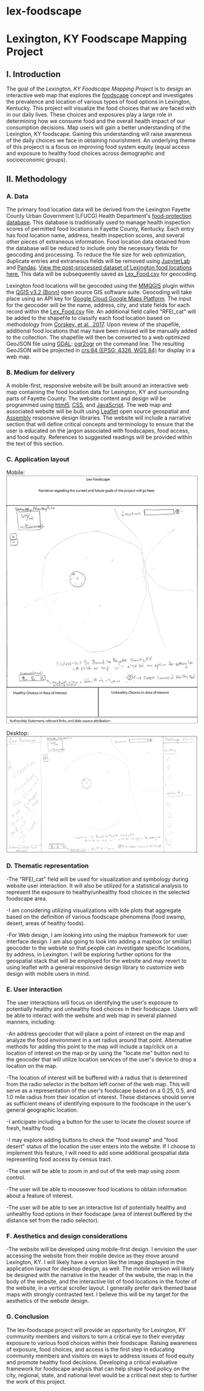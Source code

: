# lex-foodscape
# Lexington, KY Foodscape Mapping Project

## I. Introduction
The goal of the *Lexington, KY Foodscape Mapping Project* is to design an interactive web map that explores the [foodscape](https://journals.sagepub.com/doi/pdf/10.1177/1536504214545754) concept and investigates the prevalence and location of various types of food options in Lexington, Kentucky. This project will visualize the food choices that we are faced with in our daily lives. These choices and exposures play a large role in determining how we consume food and the overall health impact of our consumption decisions. Map users will gain a better understanding of the Lexington, KY foodscape. Gaining this understanding will raise awareness of the daily choices we face in obtaining nourishment. An underlying theme of this projecct is a focus on improving food system equity (equal access and exposure to healthy food choices across demographic and socioeconomic groups). 

## II. Methodology
     
### A. Data
The primary food location data will be derived from the Lexington Fayette County Urban Government (LFUCG) Health Department's [food-protection database](https://lexingtonhealthdepartment.org/food-protection/). This database is traditionally used to manage health inspection scores of permitted food locations in Fayette County, Kentucky. Each entry has food location name, address, health inspection scores, and several other pieces of extraneous information. Food location data obtained from the database will be reduced to include only the necessary fields for geocoding and processing. To reduce the file size for web optimization, duplicate entries and extraneous fields will be removed using [JupyterLab](https://github.com/jupyterlab/jupyterlab) and [Pandas](https://pandas.pydata.org/). [View the post-processed dataset of Lexington food locations here.](https://github.com/ljmoser83/lex-foodscape/blob/master/data/food_locs_fayette.xlsx) This data will be subsequeently saved as [Lex_Food.csv](https://github.com/ljmoser83/lex-foodscape/blob/master/data/Lex_Food/Lex_Food.csv) for geocoding.

Lexington food locations will be geocoded using the [MMQGIS](http://michaelminn.com/linux/mmqgis/) plugin within the [QGIS v3.2 (Bonn)](https://www.qgis.org/en/site/) open source GIS software suite. Geocoding will take place using an API key for [Google Cloud Google Maps Platform](https://cloud.google.com/maps-platform/). The input for the geocoder will be the name, address, city, and state fields for each record within the [Lex_Food.csv](https://github.com/ljmoser83/lex-foodscape/blob/master/data/Lex_Food/Lex_Food.csv) file. An additional field called "RFEI_cat" will be added to the shapefile to classify each food location based on methodology from [Corskey, et al., 2017](https://www.ncbi.nlm.nih.gov/pmc/articles/PMC5708005/pdf/ijerph-14-01366.pdf). Upon review of the shapefile, additional food locations that may have been missed will be manually added to the collection. The shapefile will then be converted to a web optimized GeoJSON file using [GDAL](https://www.gdal.org/): [ogr2ogr](https://www.gdal.org/ogr2ogr.html) on the command line. The resulting GeoJSON will be projected in [crs:84 (EPSG: 4326, WGS 84)](https://epsg.io/4326) for display in a web map. 

### B. Medium for delivery
A mobile-first, responsive website will be built around an interactive web map containing the food location data for Lexington, KY and surrounding parts of Fayette County. The website content and design will be programmed using [html5](https://developer.mozilla.org/en-US/docs/Web/Guide/HTML/HTML5), [CSS](https://developer.mozilla.org/en-US/docs/Web/CSS/Reference), and [JavaScript](https://developer.mozilla.org/bm/docs/Web/JavaScript). The web map and associated website will be built using [Leaflet](https://leafletjs.com/) open source geospatial and [Assembly](https://labs.mapbox.com/assembly/) responsive design libraries. The website will include a narrative section that will define critical concepts and terminology to ensure that the user is educated on the jargon associated with foodscapes, food access, and food equity. References to suggested readings will be provided within the text of this section.

### C. Application layout
Mobile:
![Mobile Deign Sketch](https://github.com/ljmoser83/lex-foodscape/blob/master/images/mobile.png)

Desktop:
![Desktop Design Sketch](https://github.com/ljmoser83/lex-foodscape/blob/master/images/lex-foodscape-concept.png)

### D. Thematic representation

-The "RFEI_cat" field will be used for visualization and symbology during website user interaction. It will also be utilized for a statistical analysis to represent the exposure to healthy/unhealthy food choices in the selected foodscape area.

-I am considering utilizing visualizations with kde plots that aggregate based on the definition of various foodscape phenomena (food swamp, desert, areas of healthy foods).

-For Web design, I am looking into using the mapbox framework for user interface design. I am also going to look into adding a mapbox (or smililar) geocoder to the website so that people can investigate specific locations, by address, in Lexington. I will be exploring further options for the geospatial stack that will be employed for the website and may revert to using leaflet with a general responsive design library to customize web design with mobile users in mind.

### E. User interaction

The user interactions will focus on identifying the user's exposure to potentially healthy and unhealthy food choices in their foodscape. Users will be able to interact with the website and web map in several planned manners, including:

-An address geocoder that will place a point of interest on the map and analyze the food environment in a set radius around that point. Alternative methods for adding this point to the map will include a tap/click on a location of interest on the map or by using the "locate me" button next to the geocoder that will utilize location services of the user's device to drop a location on the map.

-The location of interest will be buffered with a radius that is determined from the radio selector in the bottom left corner of the web map. This will serve as a representation of the user's foodscape based on a 0.25, 0.5, and 1.0 mile radius from their location of interest. These distances should serve as sufficient means of identifying exposure to the foodscape in the user's general geographic location.

-I anticipate including a button for the user to locate the closest source of fresh, healthy food.

-I may explore adding buttons to check the "food swamp" and "food desert" status of the location the user enters into the website. If I choose to implement this feature, I will need to add some additional geospatial data representing food access by census tract.

-The user will be able to zoom in and out of the web map using zoom control.

-The user will be able to mouseover food locations to obtain information about a feature of interest.

-The user will be able to see an interactive list of potentially healthy and unhealthy food options in their foodscape (area of interest buffered by the distance set from the radio selector).

### F. Aesthetics and design considerations

-The website will be developed using mobile-first design. I envision the user accessing the website from their mobile device as they move around Lexington, KY. I will likely have a version like the image displayed in the application layout for desktop design, as well. The mobile version will likely be designed with the narrative in the header of the website, the map in the body of the website, and the interactive list of food locations in the footer of the website, in a vertical scroller layout. I generally prefer dark themed base maps with strongly contrasted text. I believe this will be my target for the aesthetics of the website design.

### G. Conclusion

The lex-foodscape project will provide an opportunity for Lexington, KY community members and visitors to turn a critical eye to their everyday exposure to various food choices within their foodscape. Raising awareness of exposure, food choices, and access is the first step in educating community members and visitors on ways to address issues of food equity and promote healthy food decisions. Developing a critical evaluative framework for foodscape analysis that can help shape food policy on the city, regional, state, and national level would be a critical next step to further the work of this project. 